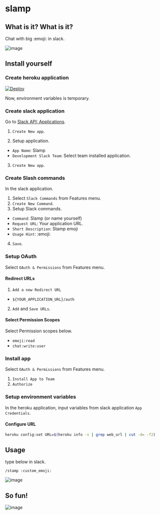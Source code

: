 # slamp

## What is it? What is it?

Chat with big :emoji: in slack.

![image](images/serval_chan.jpg)

## Install yourself

### Create heroku application

[![Deploy](https://www.herokucdn.com/deploy/button.svg)](https://heroku.com/deploy)

Now, environment variables is temporary.

### Create slack application

Go to [Slack API: Applications](https://api.slack.com/apps).

1. `Create New app`.

2. Setup application.
  - `App Name`: Slamp
  - `Development Slack Team`: Select team installed application.
3. `Create New app`.


### Create Slash commands

In the slack application.

1. Select `Slack Commands` from Features menu.
2. `Create New Command`.
3. Setup Slack commands.
  - `Command`: Slamp (or name yourself)
  - `Request URL`: Your application URL.
  - `Short Description`: Stamp emoji
  - `Usage Hint`: :emoji:
4. `Save`.

### Setup OAuth

Select `OAuth & Permissions` from Features menu.

#### Redirect URLs

1. `Add a new Redirect URL`
  - `${YOUR_APPLICATION_URL}/auth`
2. `Add` and `Save URLs`.

#### Select Permission Scopes

Select Permission scopes below.

- `emoji:read`
- `chat:write:user`

### Install app

Select `OAuth & Permissions` from Features menu.

1. `Install App to Team`
2. `Authorize`

### Setup environment variables

In the heroku application, input variables from slack application `App Credentials`.

#### Configure URL

```sh
heroku config:set URL=$(heroku info -s | grep web_url | cut -d= -f2)
```

## Usage

type below in slack.

`/stamp :custom_emoji:`

![image](images/stamp.gif)


## So fun!

![image](images/kotsume_kawauso.jpg)
